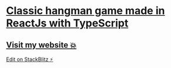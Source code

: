 # [Classic hangman game made in ReactJs with TypeScript](https://hangman-tsx.stackblitz.io)
## [Visit my website 💥](https://portfolio-bartekzakrzewski3012-gmailcom.vercel.app/)

[Edit on StackBlitz ⚡️](https://stackblitz.com/edit/hangman-tsx)

